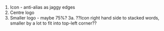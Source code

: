 1. Icon - anti-alias as jaggy edges
2. Centre logo
3. Smaller logo - maybe 75%?
3a. ??Icon right hand side to stacked words, smaller by a lot to fit into top-left corner??
